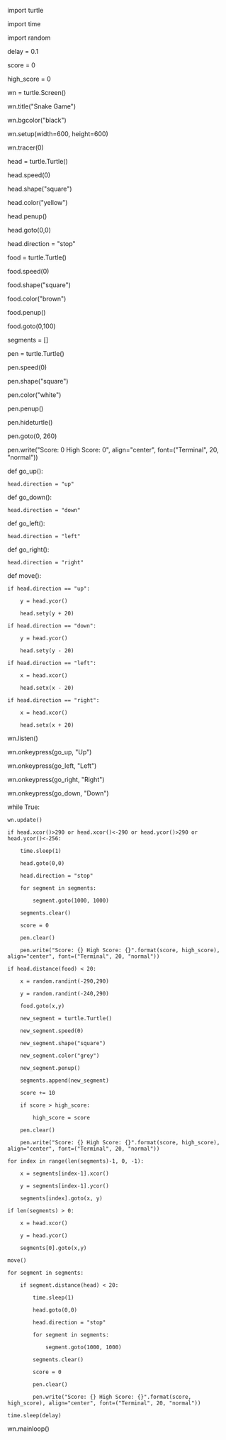 import turtle

import time

import random

delay = 0.1

score = 0

high_score = 0

wn = turtle.Screen()

wn.title("Snake Game")

wn.bgcolor("black")

wn.setup(width=600, height=600)

wn.tracer(0)

head = turtle.Turtle()

head.speed(0)

head.shape("square")

head.color("yellow")

head.penup()

head.goto(0,0)

head.direction = "stop"

food = turtle.Turtle()

food.speed(0)

food.shape("square")

food.color("brown")

food.penup()

food.goto(0,100)

segments = []

pen = turtle.Turtle()

pen.speed(0)

pen.shape("square")

pen.color("white")

pen.penup()

pen.hideturtle()

pen.goto(0, 260)

pen.write("Score: 0 High Score: 0", align="center", font=("Terminal", 20, "normal"))

def go_up():

    head.direction = "up"

def go_down():

    head.direction = "down"

def go_left():

    head.direction = "left"

def go_right():

    head.direction = "right"

def move():

    if head.direction == "up":

        y = head.ycor()

        head.sety(y + 20)

    if head.direction == "down":

        y = head.ycor()

        head.sety(y - 20)

    if head.direction == "left":

        x = head.xcor()

        head.setx(x - 20)

    if head.direction == "right":

        x = head.xcor()

        head.setx(x + 20)

wn.listen()

wn.onkeypress(go_up, "Up")

wn.onkeypress(go_left, "Left")

wn.onkeypress(go_right, "Right")

wn.onkeypress(go_down, "Down")

while True:

    wn.update()

    if head.xcor()>290 or head.xcor()<-290 or head.ycor()>290 or head.ycor()<-256:

        time.sleep(1)

        head.goto(0,0)

        head.direction = "stop"

        for segment in segments:

            segment.goto(1000, 1000)

        segments.clear()

        score = 0

        pen.clear()

        pen.write("Score: {} High Score: {}".format(score, high_score), align="center", font=("Terminal", 20, "normal"))

    if head.distance(food) < 20:

        x = random.randint(-290,290)

        y = random.randint(-240,290)

        food.goto(x,y)

        new_segment = turtle.Turtle()

        new_segment.speed(0)

        new_segment.shape("square")

        new_segment.color("grey")

        new_segment.penup()

        segments.append(new_segment)

        score += 10

        if score > high_score:

            high_score = score

        pen.clear()

        pen.write("Score: {} High Score: {}".format(score, high_score), align="center", font=("Terminal", 20, "normal"))

    for index in range(len(segments)-1, 0, -1):

        x = segments[index-1].xcor()

        y = segments[index-1].ycor()

        segments[index].goto(x, y)

    if len(segments) > 0:

        x = head.xcor()

        y = head.ycor()

        segments[0].goto(x,y)

    move()

    for segment in segments:

        if segment.distance(head) < 20:

            time.sleep(1)

            head.goto(0,0)

            head.direction = "stop"

            for segment in segments:

                segment.goto(1000, 1000)

            segments.clear()

            score = 0

            pen.clear()

            pen.write("Score: {} High Score: {}".format(score, high_score), align="center", font=("Terminal", 20, "normal"))

    time.sleep(delay)

wn.mainloop()
